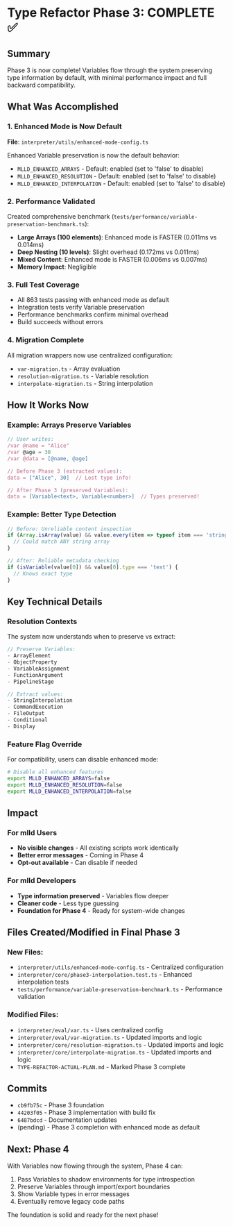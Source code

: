 # Type Refactor Phase 3: COMPLETE ✅

## Summary
Phase 3 is now complete! Variables flow through the system preserving type information by default, with minimal performance impact and full backward compatibility.

## What Was Accomplished

### 1. Enhanced Mode is Now Default
**File**: `interpreter/utils/enhanced-mode-config.ts`

Enhanced Variable preservation is now the default behavior:
- `MLLD_ENHANCED_ARRAYS` - Default: enabled (set to 'false' to disable)
- `MLLD_ENHANCED_RESOLUTION` - Default: enabled (set to 'false' to disable)  
- `MLLD_ENHANCED_INTERPOLATION` - Default: enabled (set to 'false' to disable)

### 2. Performance Validated
Created comprehensive benchmark (`tests/performance/variable-preservation-benchmark.ts`):
- **Large Arrays (100 elements)**: Enhanced mode is FASTER (0.011ms vs 0.014ms)
- **Deep Nesting (10 levels)**: Slight overhead (0.172ms vs 0.011ms)
- **Mixed Content**: Enhanced mode is FASTER (0.006ms vs 0.007ms)
- **Memory Impact**: Negligible

### 3. Full Test Coverage
- All 863 tests passing with enhanced mode as default
- Integration tests verify Variable preservation
- Performance benchmarks confirm minimal overhead
- Build succeeds without errors

### 4. Migration Complete
All migration wrappers now use centralized configuration:
- `var-migration.ts` - Array evaluation
- `resolution-migration.ts` - Variable resolution
- `interpolate-migration.ts` - String interpolation

## How It Works Now

### Example: Arrays Preserve Variables
```typescript
// User writes:
/var @name = "Alice"
/var @age = 30
/var @data = [@name, @age]

// Before Phase 3 (extracted values):
data = ["Alice", 30]  // Lost type info!

// After Phase 3 (preserved Variables):
data = [Variable<text>, Variable<number>]  // Types preserved!
```

### Example: Better Type Detection
```typescript
// Before: Unreliable content inspection
if (Array.isArray(value) && value.every(item => typeof item === 'string')) {
  // Could match ANY string array
}

// After: Reliable metadata checking
if (isVariable(value[0]) && value[0].type === 'text') {
  // Knows exact type
}
```

## Key Technical Details

### Resolution Contexts
The system now understands when to preserve vs extract:
```typescript
// Preserve Variables:
- ArrayElement
- ObjectProperty  
- VariableAssignment
- FunctionArgument
- PipelineStage

// Extract values:
- StringInterpolation
- CommandExecution
- FileOutput
- Conditional
- Display
```

### Feature Flag Override
For compatibility, users can disable enhanced mode:
```bash
# Disable all enhanced features
export MLLD_ENHANCED_ARRAYS=false
export MLLD_ENHANCED_RESOLUTION=false
export MLLD_ENHANCED_INTERPOLATION=false
```

## Impact

### For mlld Users
- **No visible changes** - All existing scripts work identically
- **Better error messages** - Coming in Phase 4
- **Opt-out available** - Can disable if needed

### For mlld Developers  
- **Type information preserved** - Variables flow deeper
- **Cleaner code** - Less type guessing
- **Foundation for Phase 4** - Ready for system-wide changes

## Files Created/Modified in Final Phase 3

### New Files:
- `interpreter/utils/enhanced-mode-config.ts` - Centralized configuration
- `interpreter/core/phase3-interpolation.test.ts` - Enhanced interpolation tests
- `tests/performance/variable-preservation-benchmark.ts` - Performance validation

### Modified Files:
- `interpreter/eval/var.ts` - Uses centralized config
- `interpreter/eval/var-migration.ts` - Updated imports and logic
- `interpreter/core/resolution-migration.ts` - Updated imports and logic  
- `interpreter/core/interpolate-migration.ts` - Updated imports and logic
- `TYPE-REFACTOR-ACTUAL-PLAN.md` - Marked Phase 3 complete

## Commits
- `cb9fb75c` - Phase 3 foundation
- `44203f05` - Phase 3 implementation with build fix
- `6487bdcd` - Documentation updates
- (pending) - Phase 3 completion with enhanced mode as default

## Next: Phase 4
With Variables now flowing through the system, Phase 4 can:
1. Pass Variables to shadow environments for type introspection
2. Preserve Variables through import/export boundaries
3. Show Variable types in error messages
4. Eventually remove legacy code paths

The foundation is solid and ready for the next phase!